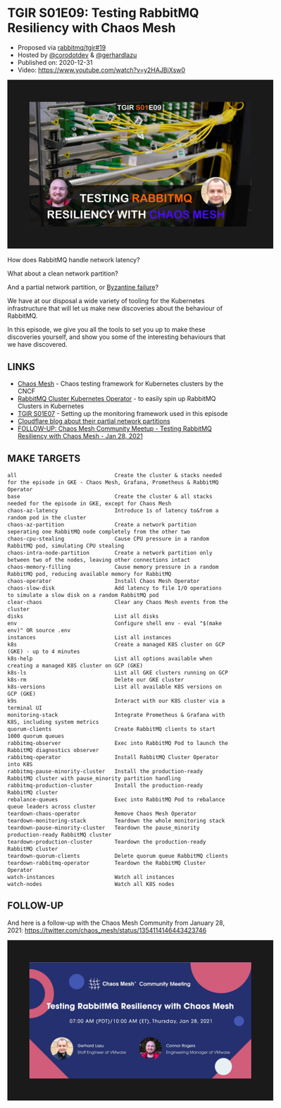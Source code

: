 # TGIR S01E09: Testing RabbitMQ Resiliency with Chaos Mesh

* Proposed via [rabbitmq/tgir#19](https://github.com/rabbitmq/tgir/issues/19)
* Hosted by [@corodotdev](https://twitter.com/corodotdev) & [@gerhardlazu](https://twitter.com/gerhardlazu)
* Published on: 2020-12-31
* Video: https://www.youtube.com/watch?v=y2HAJBiXsw0

<a href="https://www.youtube.com/watch?v=y2HAJBiXsw0" target="_blank"><img src="video.jpg" border="50" /></a>

How does RabbitMQ handle network latency?

What about a clean network partition?

And a partial network partition, or [Byzantine failure](https://blog.cloudflare.com/a-byzantine-failure-in-the-real-world/)?

We have at our disposal a wide variety of tooling for the Kubernetes infrastructure that will let us make new discoveries about the behaviour of RabbitMQ.

In this episode, we give you all the tools to set you up to make these discoveries yourself, and show you some of the interesting behaviours that we have discovered.



## LINKS

* [Chaos Mesh](https://chaos-mesh.org/) - Chaos testing framework for Kubernetes clusters by the CNCF
* [RabbitMQ Cluster Kubernetes Operator](https://github.com/rabbitmq/cluster-operator) - to easily spin up RabbitMQ Clusters in Kubernetes
* [TGIR S01E07](https://www.youtube.com/watch?v=NWISW6AwpOE) - Setting up the monitoring framework used in this episode
* [Cloudflare blog about their partial network partitions](https://blog.cloudflare.com/a-byzantine-failure-in-the-real-world/)
* [FOLLOW-UP: Chaos Mesh Community Meetup - Testing RabbitMQ Resiliency with Chaos Mesh - Jan 28, 2021](https://twitter.com/chaos_mesh/status/1354114146443423746)



## MAKE TARGETS

```
all                               Create the cluster & stacks needed for the episode in GKE - Chaos Mesh, Grafana, Prometheus & RabbitMQ Operator
base                              Create the cluster & all stacks needed for the episode in GKE, except for Chaos Mesh
chaos-az-latency                  Introduce 1s of latency to&from a random pod in the cluster
chaos-az-partition                Create a network partition seperating one RabbitMQ node completely from the other two
chaos-cpu-stealing                Cause CPU pressure in a random RabbitMQ pod, simulating CPU stealing
chaos-intra-node-partition        Create a network partition only between two of the nodes, leaving other connections intact
chaos-memory-filling              Cause memory pressure in a random RabbitMQ pod, reducing available memory for RabbitMQ
chaos-operator                    Install Chaos Mesh Operator
chaos-slow-disk                   Add latency to file I/O operations to simulate a slow disk on a random RabbitMQ pod
clear-chaos                       Clear any Chaos Mesh events from the cluster
disks                             List all disks
env                               Configure shell env - eval "$(make env)" OR source .env
instances                         List all instances
k8s                               Create a managed K8S cluster on GCP (GKE) - up to 4 minutes
k8s-help                          List all options available when creating a managed K8S cluster on GCP (GKE)
k8s-ls                            List all GKE clusters running on GCP
k8s-rm                            Delete our GKE cluster
k8s-versions                      List all available K8S versions on GCP (GKE)
k9s                               Interact with our K8S cluster via a terminal UI
monitoring-stack                  Integrate Prometheus & Grafana with K8S, including system metrics
quorum-clients                    Create RabbitMQ clients to start 1000 quorum queues
rabbitmq-observer                 Exec into RabbitMQ Pod to launch the RabbitMQ diagnostics observer
rabbitmq-operator                 Install RabbitMQ Cluster Operator into K8S
rabbitmq-pause-minority-cluster   Install the production-ready RabbitMQ cluster with pause_minority partition handling
rabbitmq-production-cluster       Install the production-ready RabbitMQ cluster
rebalance-queues                  Exec into RabbitMQ Pod to rebalance queue leaders across cluster
teardown-chaos-operator           Remove Chaos Mesh Operator
teardown-monitoring-stack         Teardown the whole monitoring stack
teardown-pause-minority-cluster   Teardown the pause_minority production-ready RabbitMQ cluster
teardown-production-cluster       Teardown the production-ready RabbitMQ cluster
teardown-quorum-clients           Delete quorum queue RabbitMQ clients
teardown-rabbitmq-operator        Teardown the RabbitMQ Cluster Operator
watch-instances                   Watch all instances
watch-nodes                       Watch all K8S nodes
```



## FOLLOW-UP

And here is a follow-up with the Chaos Mesh Community from January 28, 2021: https://twitter.com/chaos_mesh/status/1354114146443423746

<a href="https://twitter.com/chaos_mesh/status/1354114146443423746" target="_blank"><img src="rabbitmq-chaos-mesh-community-meetup-january-2021.jpg" border="50" /></a>
